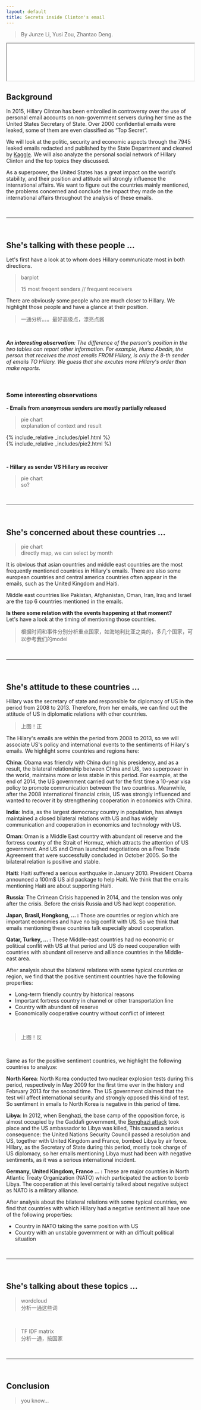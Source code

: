 ```yaml
---
layout: default
title: Secrets inside Clinton's email
---
```

> By Junze Li, Yusi Zou, Zhantao Deng.

<iframe src="TheLegendOfZalda.github.io/_includes/pie1.html" width="100%" height="100px"></iframe>

## **Background**
In 2015, Hillary Clinton has been embroiled in controversy over the use of personal email accounts on non-government servers during her time as the United States Secretary of State. Over 2000 confidential emails were leaked, some of them are even classified as “Top Secret”. 

We will look at the politic, security and economic aspects through the 7945 leaked emails redacted and published by the State Department and cleaned by [Kaggle](https://www.kaggle.com/kaggle/hillary-clinton-emails). We will also analyze the personal social network of Hillary Clinton and the top topics they discussed.

As a superpower, the United States has a great impact on the world’s stability, and their position and attitude will strongly influence the international affairs. We want to figure out the countries mainly mentioned, the problems concerned and conclude the impact they made on the international affairs throughout the analysis of these emails.

&nbsp;

---
&nbsp;


## **She's talking with these people ...**

Let's first have a look at to whom does Hillary communicate most in both directions.

> barplot 
>
> 15 most freqent senders  // frequent receivers

There are obviously some people who are much closer to Hillary. We highlight those people and have a glance at their position.

> 一通分析。。。最好高级点，漂亮点酱

&nbsp;

_**An interesting observation**: The difference of the person's position in the two tables can report other information. For example, Huma Abedin, the person that receives the most emails FROM Hillary, is only the 8-th sender of emails TO Hillary. We guess that she excutes more Hillary's order than make reports._

&nbsp;

### **Some interesting observations**

**- Emails from anonymous senders are mostly partially released**
>pie chart  
>explanation of context and result 


<div id="pie1"></div>
{% include_relative _includes/pie1.html %}
<div id="pie2"></div>
{% include_relative _includes/pie2.html %}


&nbsp;

**- Hillary as sender VS Hillary as receiver**

>pie chart  
>so?


&nbsp;

---
&nbsp;

## **She's concerned about these countries ...**
> pie chart  
> directly map, we can select by month

It is obvious that asian countries and middle east countries are the most frequently mentioned countries in Hillary's emails. There are also some european countries and central america countries often appear in the emails, such as the United Kingdom and Haiti.  

Middle east countries like Pakistan, Afghanistan, Oman, Iran, Iraq and Israel are the top 6 countries mentioned in the emails.  

**Is there some relation with the events happening at that moment?**  
Let's have a look at the timing of mentioning those countries.
>根据时间和事件分别分析重点国家，如海地利比亚之类的，多几个国家，可以参考我们的model

&nbsp;

---
&nbsp;

## **She's attitude to these countries ...**
Hillary was the secretary of state and responsible for diplomacy of US in the period from 2008 to 2013. Therefore, from her emails, we can find out the attitude of US in diplomatic relations with other countries.
> 上图！正

The Hilary's emails are within the period from 2008 to 2013, so we will associate US's policy and international events to the sentiments of Hilary's emails. We highlight some countries and regions here:

**China**:
  Obama was friendly with China during his presidency, and as a result, the bilateral relationship between China and US, two superpower in the world, maintains more or less stable in this period. For example, at the end of 2014, the US government carried out for the first time a 10-year visa policy to promote communication between the two countries. Meanwhile, after the 2008 international financial crisis, US was strongly influenced and wanted to recover it by strengthening cooperation in economics with China.

**India**:
India, as the largest democracy country in population, has always maintained a closed bilateral relations with US and has widely communication and cooperation in economics and technology with US.

**Oman**:
Oman is a Middle East country with abundant oil reserve and the fortress country of the Strait of Hormuz, which attracts the attention of US government. And US and Oman launched negotiations on a Free Trade Agreement that were successfully concluded in October 2005. So the bilateral relation is positive and stable.   

**Haiti**:
Haiti suffered a serious earthquake in January 2010. President Obama announced a 100m$ US aid package to help Haiti. We think that the emails mentioning Haiti are about supporting Haiti.

**Russia**:
The Crimean Crisis happened in 2014, and the tension was only after the crisis. Before the crisis Russia and US had kept cooperation.

**Japan, Brasil, Hongkong, ... :**
Those are countries or region which are important economies and have no big conflit with US. So we think that emails mentioning these countries talk especially about cooperation.

**Qatar, Turkey, ... :**
These Middle-east countries had no economic or political conflit with US at that period and US do need cooperation with countries with abundant oil reserve and alliance countries in the Middle-east area.



After analysis about the bilateral relations with some typical countries or region, we find that the positive sentiment countries have the following properties:
- Long-term friendly country by historical reasons
- Important fortress country in channel or other transportation line
- Country with abundant oil reserve
- Economically cooperative country without conflict of interest

&nbsp;

> 上图！反

&nbsp;

Same as for the positive sentiment countries, we highlight the following countries to analyze:

**North Korea**: North Korea conducted two nuclear explosion tests during this period, respectively in May 2009 for the first time ever in the history and February 2013 for the second time. The US government claimed that the test will affect international security and strongly opposed this kind of test. So sentiment in emails to North Korea is negative in this period of time. 

**Libya**: In 2012, when Benghazi, the base camp of the opposition force, is almost occupied by the Gaddafi government, the [Benghazi attack](https://en.wikipedia.org/wiki/2012_Benghazi_attack) took place and the US ambassador to Libya was killed, This caused a serious consequence: the United Nations Security Council passed a resolution and US, together with United Kingdom and France, bombed Libya by air force. Hillary, as the Secretary of State during this period, mostly took charge of US diplomacy, so her emails mentioning Libya must had been with negative sentiments, as it was a serious international incident.

**Germany, United Kingdom, France ... :** These are major countries in North Atlantic Treaty Organization (NATO) which participated the action to bomb Libya. The cooperation at this level certainly talked about negative subject as NATO is a military alliance.

After analysis about the bilateral relations with some typical countries, we find that countries with which Hillary had a negative sentiment all have one of the following properties:
- Country in NATO taking the same position with US
- Country with an unstable government or with an difficult political situation

&nbsp;

---
&nbsp;

## **She's talking about these topics ...**
>wordcloud  
>分析一通这些词  

&nbsp;

> TF IDF matrix  
> 分析一通，按国家

&nbsp;

---
&nbsp;

## **Conclusion**
> you know...